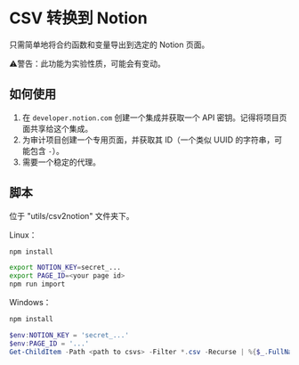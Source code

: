 
# CSV 转换到 Notion

只需简单地将合约函数和变量导出到选定的 Notion 页面。

⚠警告：此功能为实验性质，可能会有变动。

## 如何使用

1. 在 `developer.notion.com` 创建一个集成并获取一个 API 密钥。记得将项目页面共享给这个集成。
2. 为审计项目创建一个专用页面，并获取其 ID（一个类似 UUID 的字符串，可能包含 `-`）。
3. 需要一个稳定的代理。

## 脚本

位于 "utils/csv2notion" 文件夹下。

Linux：

```bash
npm install

export NOTION_KEY=secret_...
export PAGE_ID=<your page id>
npm run import
```

Windows：

```powershell
npm install

$env:NOTION_KEY = 'secret_...'
$env:PAGE_ID = '...'
Get-ChildItem -Path <path to csvs> -Filter *.csv -Recurse | %{$_.FullName} | %{node import.js $_}
```
